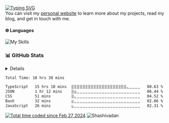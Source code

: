 
[![Typing SVG](https://readme-typing-svg.demolab.com?font=Fira+Code&pause=1000&random=false&width=435&lines=Hello.+I'm+Shashivadan)](https://git.io/typing-svg)
<br>
You can visit my [personal website](https://shashivadan.xyz) to learn more about my projects, read my blog, and get in touch with me.
#### 🌐 Languages
![My Skills](https://skillicons.dev/icons?i=js,html,css,ts,bootstrap,tailwind,react,npm,nodejs,express,next,prisma,git,github,gitlab,bash,linux,aws,postgresql,mongodb,ubuntu,vercel,cloudflare,docker,neovim,vscode)

### 📊 GitHub Stats
<details>
  
  <table width="100%" >
<tr>
<td>
<img width="1500" src="http://github-profile-summary-cards.vercel.app/api/cards/profile-details?username=Shashivadan&theme=transparent">
</td>
</tr>
</table>

<table width="100%" >
  <tr>
    <td width="50%">
		  <img width="420" src="http://github-profile-summary-cards.vercel.app/api/cards/repos-per-language?username=Shashivadan&theme=transparent"> 
        </a>
    </td>
    <td width="50%">
		  <img width="420" src="http://github-profile-summary-cards.vercel.app/api/cards/most-commit-language?username=Shashivadan&theme=transparent">
        </a>
    </td>
  </tr>
</table>

<table width="100%" align="center">
  <tr>
    <td width="50%">
		  <img width="420" src="http://github-profile-summary-cards.vercel.app/api/cards/stats?username=Shashivadan&theme=transparent">
        </a>
    </td>
    <td width="50%">
		  <img width="420" src="http://github-profile-summary-cards.vercel.app/api/cards/productive-time?username=Shashivadan&theme=transparent&utcOffset=8">
        </a>
    </td>
  </tr>
</table>
<img width="100%" src="https://github-readme-activity-graph.vercel.app/graph?username=Shashivadan&theme=merko">
<!-- [![](https://github-readme-activity-graph.vercel.app/graph?username=Shashivadan&theme=merko)](https://github.com/Shashivadan/github-readme-activity-graph) -->
</details>




<!--START_SECTION:waka-->

```txt
Total Time: 18 hrs 38 mins

TypeScript   15 hrs 10 mins  ⣿⣿⣿⣿⣿⣿⣿⣿⣿⣿⣿⣿⣿⣿⣿⣿⣿⣿⣿⣿⣄⣀⣀⣀⣀   80.63 %
JSON         1 hr 12 mins    ⣿⣶⣀⣀⣀⣀⣀⣀⣀⣀⣀⣀⣀⣀⣀⣀⣀⣀⣀⣀⣀⣀⣀⣀⣀   06.44 %
CSS          51 mins         ⣿⣄⣀⣀⣀⣀⣀⣀⣀⣀⣀⣀⣀⣀⣀⣀⣀⣀⣀⣀⣀⣀⣀⣀⣀   04.52 %
Bash         32 mins         ⣶⣀⣀⣀⣀⣀⣀⣀⣀⣀⣀⣀⣀⣀⣀⣀⣀⣀⣀⣀⣀⣀⣀⣀⣀   02.86 %
JavaScript   26 mins         ⣦⣀⣀⣀⣀⣀⣀⣀⣀⣀⣀⣀⣀⣀⣀⣀⣀⣀⣀⣀⣀⣀⣀⣀⣀   02.31 %
```

<!--END_SECTION:waka-->


<a href="https://wakatime.com/@018de9a6-89c0-447a-9820-65e4876c3d5a"><img src="https://wakatime.com/badge/user/018de9a6-89c0-447a-9820-65e4876c3d5a.svg" alt="Total time coded since Feb 27 2024" /></a>
<img src="https://komarev.com/ghpvc/?username=Shashivadan&label=Profile%20views&color=ce9927&style=flat" alt="Shashivadan" /> 
